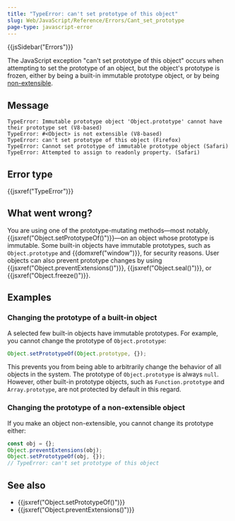 ```yaml
---
title: "TypeError: can't set prototype of this object"
slug: Web/JavaScript/Reference/Errors/Cant_set_prototype
page-type: javascript-error
---
```


{{jsSidebar("Errors")}}

The JavaScript exception "can't set prototype of this object" occurs when attempting to set the prototype of an object, but the object's prototype is frozen, either by being a built-in immutable prototype object, or by being [non-extensible](/Web/JavaScript/Reference/Global_Objects/Object/isExtensible).

## Message

```plain
TypeError: Immutable prototype object 'Object.prototype' cannot have their prototype set (V8-based)
TypeError: #<Object> is not extensible (V8-based)
TypeError: can't set prototype of this object (Firefox)
TypeError: Cannot set prototype of immutable prototype object (Safari)
TypeError: Attempted to assign to readonly property. (Safari)
```

## Error type

{{jsxref("TypeError")}}

## What went wrong?

You are using one of the prototype-mutating methods—most notably, {{jsxref("Object.setPrototypeOf()")}}—on an object whose prototype is immutable. Some built-in objects have immutable prototypes, such as `Object.prototype` and {{domxref("window")}}, for security reasons. User objects can also prevent prototype changes by using {{jsxref("Object.preventExtensions()")}}, {{jsxref("Object.seal()")}}, or {{jsxref("Object.freeze()")}}.

## Examples

### Changing the prototype of a built-in object

A selected few built-in objects have immutable prototypes. For example, you cannot change the prototype of `Object.prototype`:

```js example-bad
Object.setPrototypeOf(Object.prototype, {});
```

This prevents you from being able to arbitrarily change the behavior of all objects in the system. The prototype of `Object.prototype` is always `null`. However, other built-in prototype objects, such as `Function.prototype` and `Array.prototype`, are not protected by default in this regard.

### Changing the prototype of a non-extensible object

If you make an object non-extensible, you cannot change its prototype either:

```js example-bad
const obj = {};
Object.preventExtensions(obj);
Object.setPrototypeOf(obj, {});
// TypeError: can't set prototype of this object
```

## See also

- {{jsxref("Object.setPrototypeOf()")}}
- {{jsxref("Object.preventExtensions()")}}
